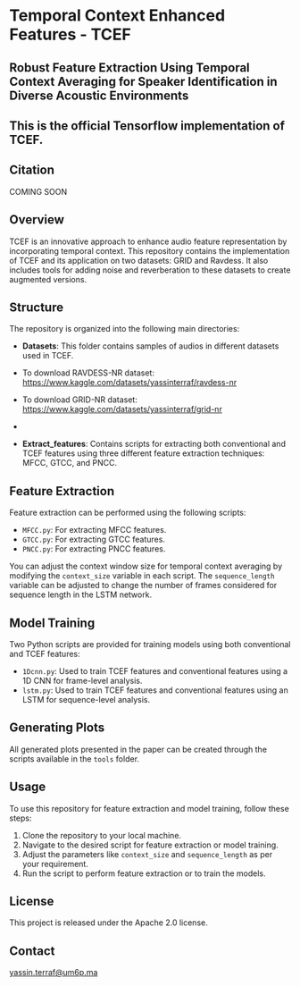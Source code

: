 # Temporal Context Enhanced Features - TCEF 
## Robust Feature Extraction Using Temporal Context Averaging for Speaker Identification in Diverse Acoustic Environments
## This is the official Tensorflow implementation of TCEF.

## Citation
COMING SOON
## Overview
TCEF is an innovative approach to enhance audio feature representation by incorporating temporal context. This repository contains the implementation of TCEF and its application on two datasets: GRID and Ravdess. It also includes tools for adding noise and reverberation to these datasets to create augmented versions.

## Structure
The repository is organized into the following main directories:

- **Datasets**: This folder contains samples of audios in different datasets used in TCEF.
- To download RAVDESS-NR dataset: https://www.kaggle.com/datasets/yassinterraf/ravdess-nr
- To download GRID-NR dataset: https://www.kaggle.com/datasets/yassinterraf/grid-nr
- 


- **Extract_features**: Contains scripts for extracting both conventional and TCEF features using three different feature extraction techniques: MFCC, GTCC, and PNCC.

## Feature Extraction
Feature extraction can be performed using the following scripts:
- `MFCC.py`: For extracting MFCC features.
- `GTCC.py`: For extracting GTCC features.
- `PNCC.py`: For extracting PNCC features.

You can adjust the context window size for temporal context averaging by modifying the `context_size` variable in each script. The `sequence_length` variable can be adjusted to change the number of frames considered for sequence length in the LSTM network.

## Model Training
Two Python scripts are provided for training models using both conventional and TCEF features:
- `1Dcnn.py`: Used to train TCEF features and conventional features using a 1D CNN for frame-level analysis.
- `lstm.py`: Used to train TCEF features and conventional features using an LSTM for sequence-level analysis.

## Generating Plots
All generated plots presented in the paper can be created through the scripts available in the `tools` folder.

## Usage
To use this repository for feature extraction and model training, follow these steps:

1. Clone the repository to your local machine.
2. Navigate to the desired script for feature extraction or model training.
3. Adjust the parameters like `context_size` and `sequence_length` as per your requirement.
4. Run the script to perform feature extraction or to train the models.


## License
This project is released under the Apache 2.0 license.
## Contact
yassin.terraf@um6p.ma
